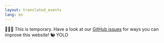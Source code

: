 ```yaml
---
layout: translated_events
lang: en
---
```


👷🏻‍♀️ This is temporary. Have a look at our [GitHub issues](https://github.com/codecurious-bln/CC-website/issues
) for ways you can improve this website! 🐿 YOLO
